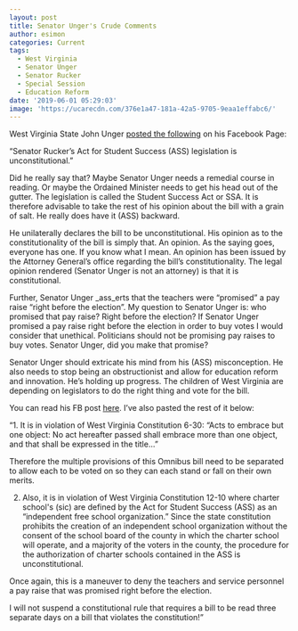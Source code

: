 ```yaml
---
layout: post
title: Senator Unger's Crude Comments
author: esimon
categories: Current
tags:
  - West Virginia
  - Senator Unger
  - Senator Rucker
  - Special Session
  - Education Reform
date: '2019-06-01 05:29:03'
image: 'https://ucarecdn.com/376e1a47-181a-42a5-9705-9eaa1effabc6/'
---
```

West Virginia State John Unger [posted the following](https://www.facebook.com/johnungerforwv/) on his Facebook Page:  

“Senator Rucker’s Act for Student Success (ASS) legislation is unconstitutional.”  

Did he really say that?  Maybe Senator Unger needs a remedial course in reading.  Or maybe the Ordained Minister needs to get his head out of the gutter. The legislation is called the Student Success Act or SSA.  It is therefore advisable to take the rest of his opinion about the bill with a grain of salt.  He really does have it (ASS) backward.  

He unilaterally declares the bill to be unconstitutional. His opinion as to the constitutionality of the bill is simply that.  An opinion.  As the saying goes, everyone has one.  If you know what I mean.  An opinion has been issued by the Attorney General’s office regarding the bill’s constitutionality.  The legal opinion rendered (Senator Unger is not an attorney) is that it is constitutional.  

Further, Senator Unger _ass_erts that the teachers were “promised” a pay raise “right before the election”.  My question to Senator Unger is: who promised that pay raise?  Right before the election? If Senator Unger promised a pay raise right before the election in order to buy votes I would consider that unethical.  Politicians should not be promising pay raises to buy votes.  Senator Unger, did you make that promise?    

Senator Unger should extricate his mind from his (ASS) misconception.  He also needs to stop being an obstructionist and allow for education reform and innovation.  He’s holding up progress.  The children of West Virginia are depending on legislators to do the right thing and vote for the bill.  

You can read his FB post [here](https://www.facebook.com/johnungerforwv/).  I’ve also pasted the rest of it below:  

“1. It is in violation of West Virginia Constitution 6-30: “Acts to embrace but one object: No act hereafter passed shall embrace more than one object, and that shall be expressed in the title...”

Therefore the multiple provisions of this Omnibus bill need to be separated to allow each to be voted on so they can each stand or fall on their own merits.

2. Also, it is in violation of West Virginia Constitution 12-10 where charter school's (sic) are defined by the Act for Student Success (ASS) as an “independent free school organization.” Since the state constitution prohibits the creation of an independent school organization without the consent of the school board of the county in which the charter school will operate, and a majority of the voters in the county, the procedure for the authorization of charter schools contained in the ASS is unconstitutional.

Once again, this is a maneuver to deny the teachers and service personnel a pay raise that was promised right before the election.

I will not suspend a constitutional rule that requires a bill to be read three separate days on a bill that violates the constitution!”
